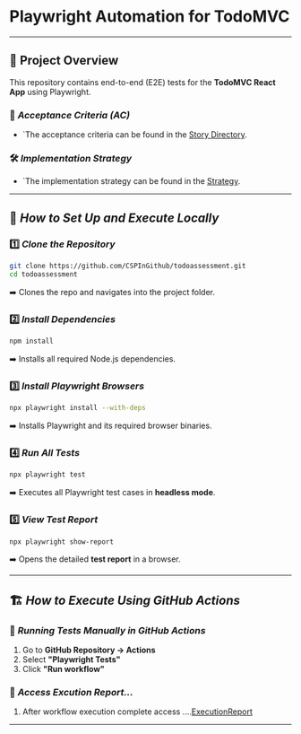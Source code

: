 # Playwright Automation for TodoMVC

---

## 📌 Project Overview  
This repository contains end-to-end (E2E) tests for the **TodoMVC React App** using Playwright.  

### 📜 *Acceptance Criteria (AC)*  
- `The acceptance criteria can be found in the [Story Directory](https://github.com/CSPInGithub/todoassessment/blob/main/story/todo_ac.txt).
 

### 🛠️ *Implementation Strategy*  
- `The implementation strategy can be found in the [Strategy](https://github.com/CSPInGithub/todoassessment/blob/main/strategy.txt).

---

## 🚀 *How to Set Up and Execute Locally*  

### 1️⃣ *Clone the Repository*  
```sh
git clone https://github.com/CSPInGithub/todoassessment.git
cd todoassessment
```
➡️ Clones the repo and navigates into the project folder.  

### 2️⃣ *Install Dependencies*  
```sh
npm install
```
➡️ Installs all required Node.js dependencies.  

### 3️⃣ *Install Playwright Browsers*  
```sh
npx playwright install --with-deps
```
➡️ Installs Playwright and its required browser binaries.  

### 4️⃣ *Run All Tests*  
```sh
npx playwright test
```
➡️ Executes all Playwright test cases in **headless mode**.  

### 5️⃣ *View Test Report*  
```sh
npx playwright show-report
```
➡️ Opens the detailed **test report** in a browser.  

---

## 🏗️ *How to Execute Using GitHub Actions*  

### 📌 *Running Tests Manually in GitHub Actions*  
1. Go to **GitHub Repository → Actions**  
2. Select **"Playwright Tests"**  
3. Click **"Run workflow"**  

### 📜 *Access Excution Report...*  
1. After workflow execution complete
   access ....[ExecutionReport](https://cspingithub.github.io/todoassessment/playwright/)

---


